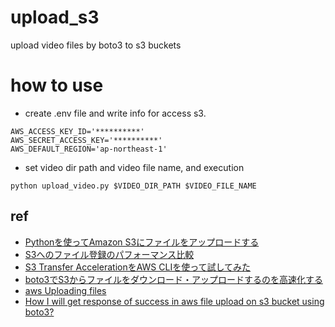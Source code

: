 # upload_s3
upload video files by boto3 to s3 buckets

# how to use
- create .env file and write info for access s3.
``` .env
AWS_ACCESS_KEY_ID='**********'
AWS_SECRET_ACCESS_KEY='**********'
AWS_DEFAULT_REGION='ap-northeast-1'

```

- set video dir path and video file name, and execution
```
python upload_video.py $VIDEO_DIR_PATH $VIDEO_FILE_NAME
```

## ref
- [Pythonを使ってAmazon S3にファイルをアップロードする](https://qiita.com/honda28/items/bf71c2b39e8ab109fda3)
- [S3へのファイル登録のパフォーマンス比較](https://www.magata.net/memo/index.php?S3%A4%D8%A4%CE%A5%D5%A5%A1%A5%A4%A5%EB%C5%D0%CF%BF%A4%CE%A5%D1%A5%D5%A5%A9%A1%BC%A5%DE%A5%F3%A5%B9%C8%E6%B3%D3)
- [S3 Transfer AccelerationをAWS CLIを使って試してみた](https://dev.classmethod.jp/articles/s3-transfer-acceleration-with-aws-cli/)
- [boto3でS3からファイルをダウンロード・アップロードするのを高速化する](https://anton0825.hatenablog.com/entry/2022/04/19/144621)
- [aws Uploading files](https://boto3.amazonaws.com/v1/documentation/api/latest/guide/s3-uploading-files.html#uploading-files)
- [How I will get response of success in aws file upload on s3 bucket using boto3?](https://stackoverflow.com/questions/56470774/how-i-will-get-response-of-success-in-aws-file-upload-on-s3-bucket-using-boto3)